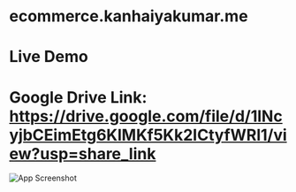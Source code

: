 # ecommerce.kanhaiyakumar.me

# Live Demo

# Google Drive Link: https://drive.google.com/file/d/1lNcyjbCEimEtg6KlMKf5Kk2ICtyfWRl1/view?usp=share_link

![App Screenshot](https://github.com/Kanhaiya2909/Photo/blob/master/Untitled%20design%20(3)%20(3).gif?raw=true)

